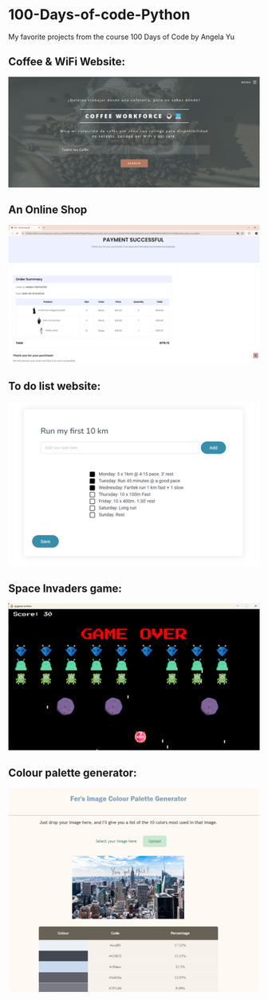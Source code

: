 # 100-Days-of-code-Python
My favorite projects from the course 100 Days of Code by Angela Yu

<h2>Coffee & WiFi Website:</h2>

![Coffee Wifi](https://github.com/fersa3/100-Days-of-code-Python/raw/main/screenshots/day88-Coffee-Wifi-website/home.png)

<h2>An Online Shop</h2>

![Online shop](https://github.com/fersa3/100-Days-of-code-Python/raw/main/screenshots/day97-online-shop/checkout-successful.png)

<h2>To do list website:</h2>

![Todo list](https://github.com/fersa3/100-Days-of-code-Python/raw/main/screenshots/day89-Todo-List-Website-master/challenge-todo-list.png)

<h2>Space Invaders game:</h2>

![Space invaders](https://github.com/fersa3/100-Days-of-code-Python/raw/main/screenshots/day95-SpaceInvaders/space_invaders_go.png)

<h2>Colour palette generator:</h2>

![Colour palette](https://github.com/fersa3/100-Days-of-code-Python/raw/main/screenshots/day92-image-colour-palette-generator/palette_generator.png)
